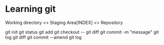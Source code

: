 # Learning git

Working directory <> Staging Area[INDEX] <> Repository	

git init
git status
git add <file> 
	git checkout -- <file>
	git diff
git commit -m "message"
git log
git diff
git commit --amend
git log

